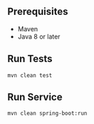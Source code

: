 ## Prerequisites
- Maven
- Java 8 or later

## Run Tests
`mvn clean test`

## Run Service
`mvn clean spring-boot:run`

